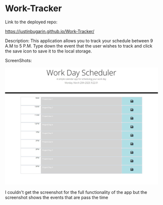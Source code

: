 # Work-Tracker

Link to the deployed repo:

https://justinbugarin.github.io/Work-Tracker/

Description:
This application allows you to track your schedule between 9 A.M to 5 P.M.
Type down the event that the user wishes to track and click the save icon to save it to the local storage.


ScreenShots:

![image desc](./assets/images/WorkTracker-1.JPG)

I couldn't get the screenshot for the full functionality of the app but the screenshot shows the events that are pass the time
